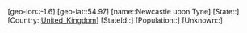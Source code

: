 ﻿---
location: [54.97,-1.6]
type: City
tags:
- geo/City


SpocWebEntityId: 32886
isDeleted: false
confidential: public

---
[geo-lon::-1.6]
[geo-lat::54.97]
[name::Newcastle upon Tyne]
[State::]
[Country::[United_Kingdom](geo/Continent/Europe/United_Kingdom.md)]
[StateId::]
[Population::]
[Unknown::]

